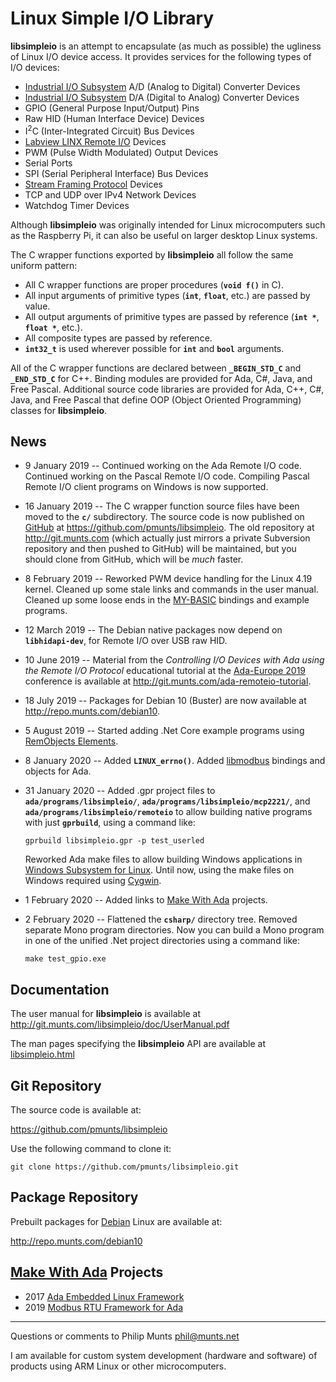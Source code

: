 Linux Simple I/O Library
========================

**libsimpleio** is an attempt to encapsulate (as much as possible) the
ugliness of Linux I/O device access. It provides services for the
following types of I/O devices:

-   [Industrial I/O
    Subsystem](https://wiki.analog.com/software/linux/docs/iio/iio) A/D
    (Analog to Digital) Converter Devices
-   [Industrial I/O
    Subsystem](https://wiki.analog.com/software/linux/docs/iio/iio) D/A
    (Digital to Analog) Converter Devices
-   GPIO (General Purpose Input/Output) Pins
-   Raw HID (Human Interface Device) Devices
-   I<sup>2</sup>C (Inter-Integrated Circuit) Bus Devices
-   [Labview LINX Remote
    I/O](https://www.labviewmakerhub.com/doku.php?id=learn:libraries:linx:spec:start)
    Devices
-   PWM (Pulse Width Modulated) Output Devices
-   Serial Ports
-   SPI (Serial Peripheral Interface) Bus Devices
-   [Stream Framing
    Protocol](http://git.munts.com/libsimpleio/doc/StreamFramingProtocol.pdf)
    Devices
-   TCP and UDP over IPv4 Network Devices
-   Watchdog Timer Devices

Although **libsimpleio** was originally intended for Linux
microcomputers such as the Raspberry Pi, it can also be useful on larger
desktop Linux systems.

The C wrapper functions exported by **libsimpleio** all follow the same
uniform pattern:

-   All C wrapper functions are proper procedures (**`void f()`** in C).
-   All input arguments of primitive types (**`int`**, **`float`**,
    etc.) are passed by value.
-   All output arguments of primitive types are passed by reference
    (**`int *`**, **`float *`**, etc.).
-   All composite types are passed by reference.
-   **`int32_t`** is used wherever possible for **`int`** and **`bool`**
    arguments.

All of the C wrapper functions are declared between **`_BEGIN_STD_C`**
and **`_END_STD_C`** for C++. Binding modules are provided for Ada, C\#,
Java, and Free Pascal. Additional source code libraries are provided for
Ada, C++, C\#, Java, and Free Pascal that define OOP (Object Oriented
Programming) classes for **libsimpleio**.

News
----

-   9 January 2019 -- Continued working on the Ada Remote I/O code.
    Continued working on the Pascal Remote I/O code. Compiling Pascal
    Remote I/O client programs on Windows is now supported.
-   16 January 2019 -- The C wrapper function source files have been
    moved to the **`c/`** subdirectory. The source code is now published
    on [GitHub](https://github.com) at
    <https://github.com/pmunts/libsimpleio>. The old repository at
    <http://git.munts.com> (which actually just mirrors a private
    Subversion repository and then pushed to GitHub) will be maintained,
    but you should clone from GitHub, which will be *much* faster.
-   8 February 2019 -- Reworked PWM device handling for the Linux 4.19
    kernel. Cleaned up some stale links and commands in the user manual.
    Cleaned up some loose ends in the
    [MY-BASIC](https://github.com/paladin-t/my_basic) bindings and
    example programs.
-   12 March 2019 -- The Debian native packages now depend on
    **`libhidapi-dev`**, for Remote I/O over USB raw HID.
-   10 June 2019 -- Material from the *Controlling I/O Devices with Ada
    using the Remote I/O Protocol* educational tutorial at the
    [Ada-Europe 2019](https://ae2019.edc.pl) conference is available at
    <http://git.munts.com/ada-remoteio-tutorial>.
-   18 July 2019 -- Packages for Debian 10 (Buster) are now available at
    <http://repo.munts.com/debian10>.
-   5 August 2019 -- Started adding .Net Core example programs using
    [RemObjects Elements](https://www.elementscompiler.com/elements/).
-   8 January 2020 -- Added **`LINUX_errno()`**. Added
    [libmodbus](https://libmodbus.org) bindings and objects for Ada.
-   31 January 2020 -- Added .gpr project files to
    **`ada/programs/libsimpleio/`**,
    **`ada/programs/libsimpleio/mcp2221/`**, and
    **`ada/programs/libsimpleio/remoteio`** to allow building native
    programs with just **`gprbuild`**, using a command like:

        gprbuild libsimpleio.gpr -p test_userled

    Reworked Ada make files to allow building Windows applications in
    [Windows Subsystem for
    Linux](https://docs.microsoft.com/en-us/windows/wsl/faq). Until now,
    using the make files on Windows required using
    [Cygwin](https://www.cygwin.com).

-   1 February 2020 -- Added links to [Make With
    Ada](https://www.makewithada.org) projects.
-   2 February 2020 -- Flattened the **`csharp/`** directory tree.
    Removed separate Mono program directories. Now you can build a Mono
    program in one of the unified .Net project directories using a
    command like:

        make test_gpio.exe

Documentation
-------------

The user manual for **libsimpleio** is available at
<http://git.munts.com/libsimpleio/doc/UserManual.pdf>

The man pages specifying the **libsimpleio** API are available at
[libsimpleio.html](http://git.munts.com/libsimpleio/doc/libsimpleio.html)

Git Repository
--------------

The source code is available at:

<https://github.com/pmunts/libsimpleio>

Use the following command to clone it:

    git clone https://github.com/pmunts/libsimpleio.git

Package Repository
------------------

Prebuilt packages for [Debian](http://www.debian.org) Linux are
available at:

<http://repo.munts.com/debian10>

[Make With Ada](https://www.makewithada.org/) Projects
------------------------------------------------------

-   2017 [Ada Embedded Linux
    Framework](https://www.makewithada.org/entry/ada_linux_sensor_framework)
-   2019 [Modbus RTU Framework for
    Ada](https://www.hackster.io/philip-munts/modbus-rtu-framework-for-ada-f33cc6)

------------------------------------------------------------------------

Questions or comments to Philip Munts <phil@munts.net>

I am available for custom system development (hardware and software) of
products using ARM Linux or other microcomputers.
